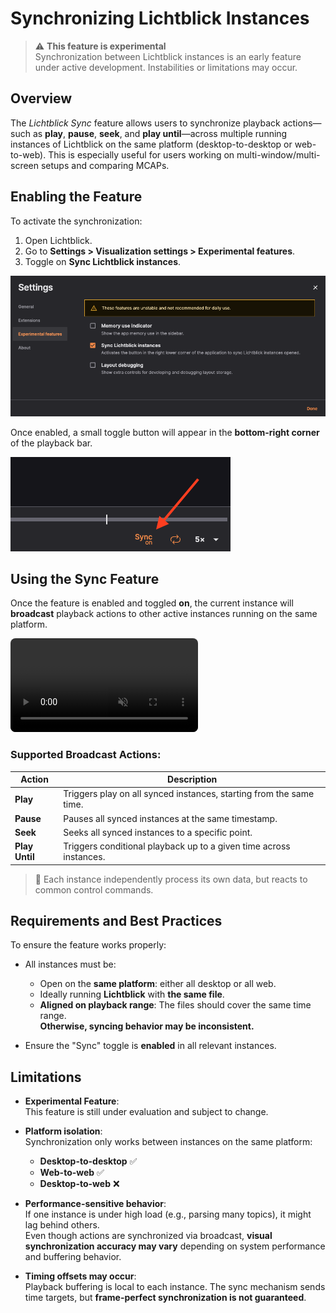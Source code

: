 # Synchronizing Lichtblick Instances

> ⚠️ **This feature is experimental**  
> Synchronization between Lichtblick instances is an early feature under active development. Instabilities or limitations may occur.

## Overview

The _Lichtblick Sync_ feature allows users to synchronize playback actions—such as **play**, **pause**, **seek**, and **play until**—across multiple running instances of Lichtblick on the same platform (desktop-to-desktop or web-to-web). This is especially useful for users working on multi-window/multi-screen setups and comparing MCAPs.

## Enabling the Feature

To activate the synchronization:

1. Open Lichtblick.
2. Go to **Settings > Visualization settings > Experimental features**.
3. Toggle on **Sync Lichtblick instances**.

![alt text](images/menu-checkbox.png)

Once enabled, a small toggle button will appear in the **bottom-right corner** of the playback bar.

![alt text](images/icon-feature.png)

## Using the Sync Feature

Once the feature is enabled and toggled **on**, the current instance will **broadcast** playback actions to other active instances running on the same platform.

<video controls autoplay muted loop style="max-width: 100%; border-radius: 8px;">
  <source src="images/sync-demonstration.mp4" type="video/mp4">
  Your browser does not support the video tag.
</video>

### Supported Broadcast Actions:

| Action         | Description                                                         |
| -------------- | ------------------------------------------------------------------- |
| **Play**       | Triggers play on all synced instances, starting from the same time. |
| **Pause**      | Pauses all synced instances at the same timestamp.                  |
| **Seek**       | Seeks all synced instances to a specific point.                     |
| **Play Until** | Triggers conditional playback up to a given time across instances.  |

> 🔁 Each instance independently process its own data, but reacts to common control commands.

## Requirements and Best Practices

To ensure the feature works properly:

- All instances must be:

  - Open on the **same platform**: either all desktop or all web.
  - Ideally running **Lichtblick** with **the same file**.
  - **Aligned on playback range**: The files should cover the same time range.  
    **Otherwise, syncing behavior may be inconsistent.**

- Ensure the "Sync" toggle is **enabled** in all relevant instances.

## Limitations

- **Experimental Feature**:  
  This feature is still under evaluation and subject to change.

- **Platform isolation**:  
  Synchronization only works between instances on the same platform:

  - **Desktop-to-desktop** ✅
  - **Web-to-web** ✅
  - **Desktop-to-web** ❌

- **Performance-sensitive behavior**:  
  If one instance is under high load (e.g., parsing many topics), it might lag behind others.  
  Even though actions are synchronized via broadcast, **visual synchronization accuracy may vary** depending on system performance and buffering behavior.

- **Timing offsets may occur**:  
  Playback buffering is local to each instance. The sync mechanism sends time targets, but **frame-perfect synchronization is not guaranteed**.
